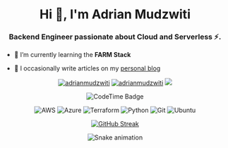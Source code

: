 <h1 align="center">Hi 👋,  I'm Adrian Mudzwiti</h1>
<h3 align="center">Backend Engineer passionate about Cloud and Serverless ⚡️.</h3>

- 🌱 I’m currently learning the **FARM Stack**

- 📝 I occasionally write articles on my [personal blog](https://adrianthegreat.com)




<p align="center"> <a href="https://twitter.com/adrianmudzwiti" target="blank"><img src="https://img.shields.io/twitter/follow/adrianmudzwiti?logo=twitter&style=for-the-badge" alt="adrianmudzwiti" /></a> <a href="https://www.linkedin.com/in/adrianmudzwiti" target="blank"> <img src="https://img.shields.io/badge/LinkedIn-0077B5?style=for-the-badge&logo=linkedin&logoColor=white" alt="adrianmudzwiti" /></a> <a href="https://dev.to/adrianm" target="blank"> <img src="https://img.shields.io/badge/dev.to-0A0A0A?style=for-the-badge&logo=dev.to&logoColor=white"  /></a> </p>

<p align="center">
 
<img href="https://codetime.dev" alt="CodeTime Badge" src="https://img.shields.io/endpoint?style=social&color=222&url=https%3A%2F%2Fapi.codetime.dev%2Fshield%3Fid%3D24794%26project%3D%26in=0">

</p>

<div align="center">
 
 ![AWS](https://img.shields.io/badge/AWS-%23FF9900.svg?style=for-the-badge&logo=amazon-aws&logoColor=white) ![Azure](https://img.shields.io/badge/azure-%230072C6.svg?style=for-the-badge&logo=azure-devops&logoColor=white) ![Terraform](https://img.shields.io/badge/terraform-%235835CC.svg?style=for-the-badge&logo=terraform&logoColor=white)
![Python](https://img.shields.io/badge/python-3670A0?style=for-the-badge&logo=python&logoColor=ffdd54)
![Git](https://img.shields.io/badge/git-%23F05033.svg?style=for-the-badge&logo=git&logoColor=white) ![Ubuntu](https://img.shields.io/badge/Ubuntu-E95420?style=for-the-badge&logo=ubuntu&logoColor=white) 

</div>

<div align="center">

[![GitHub Streak](https://streak-stats.demolab.com?user=adrianm10&hide_border=true)](https://git.io/streak-stats)
 
</div>

<div align="center">

![Snake animation](https://github.com/adrianm10/adrianm10/blob/output/github-contribution-grid-snake.svg)

</div>

